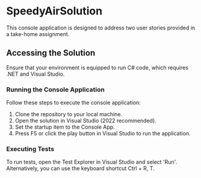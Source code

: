 # SpeedyAirSolution

This console application is designed to address two user stories provided in a take-home assignment.

## Accessing the Solution

Ensure that your environment is equipped to run C# code, which requires .NET and Visual Studio.

### Running the Console Application

Follow these steps to execute the console application:

1. Clone the repository to your local machine.
2. Open the solution in Visual Studio (2022 recommended).
3. Set the startup item to the Console App.
4. Press F5 or click the play button in Visual Studio to run the application.

### Executing Tests

To run tests, open the Test Explorer in Visual Studio and select 'Run'. Alternatively, you can use the keyboard shortcut Ctrl + R, T.
